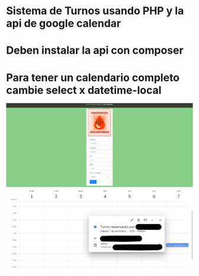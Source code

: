 # Sistema de Turnos usando PHP y la api de google calendar
# Deben instalar la api con composer
# Para tener un calendario completo cambie select x datetime-local
![](AppCalendar.PNG) ![](turnoCalendar.png)

